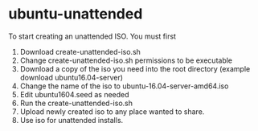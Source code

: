 # ubuntu-unattended

To start creating an unattended ISO. You must first

1. Download create-unattended-iso.sh
1. Change create-unattended-iso.sh permissions to be executable 
1. Download a copy of the iso you need into the root directory (example download ubuntu16.04-server)
1. Change the name of the iso to ubuntu-16.04-server-amd64.iso 
1. Edit ubuntu1604.seed as needed
1. Run the create-unattended-iso.sh
1. Upload newly created iso to any place wanted to share. 
1. Use iso for unattended installs.
